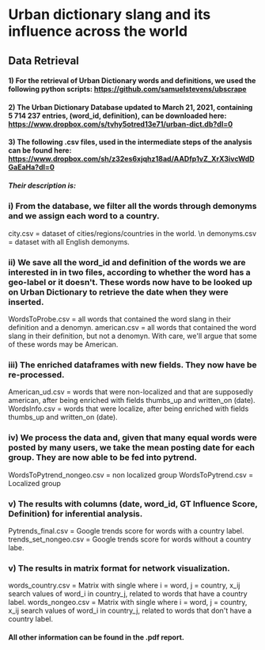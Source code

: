 # Urban dictionary slang and its influence across the world


## Data Retrieval

#### 1) For the retrieval of Urban Dictionary words and definitions, we used the following python scripts: https://github.com/samuelstevens/ubscrape

#### 2) The Urban Dictionary Database updated to March 21, 2021, containing 5 714 237 entries, (word_id, definition),  can be downloaded here: https://www.dropbox.com/s/tvhy5otred13e71/urban-dict.db?dl=0

#### 3) The following .csv files, used in the intermediate steps of the analysis can be found here: https://www.dropbox.com/sh/z32es6xjqhz18ad/AADfp1vZ_XrX3ivcWdDGaEaHa?dl=0
##### Their description is:

### i) From the database, we filter all the words through demonyms and we assign each word to a country.
city.csv = dataset of cities/regions/countries in the world. \n
demonyms.csv = dataset with all English demonyms.

### ii) We save all the word_id and definition of the words we are interested in in two files, according to whether the word has a geo-label or it doesn't. These words now have to be looked up on Urban Dictionary to retrieve the date when they were inserted.
WordsToProbe.csv = all words that contained the word slang in their definition and a denomyn. 
american.csv = all words that contained the word slang in their definition, but not a denomyn. With care, we'll argue that some of these words may be American.

### iii) The enriched dataframes with new fields. They now have be re-processed. 
American_ud.csv = words that were non-localized and that are supposedly american, after being enriched with fields thumbs_up and written_on (date).
WordsInfo.csv = words that were localize, after being enriched with fields thumbs_up and written_on (date). 

### iv) We process the data and, given that many equal words were posted by many users,  we take the mean posting date for each group. They are now able to be fed into pytrend.
WordsToPytrend_nongeo.csv = non localized group
WordsToPytrend.csv = Localized group

### v) The results with columns (date, word_id, GT Influence Score, Definition) for inferential analysis.
Pytrends_final.csv = Google trends score for words with a country label.
trends_set_nongeo.csv = Google trends score for words without a country labe.

### v) The results in matrix format for network visualization.
words_country.csv = Matrix with single where i = word, j = country, x_ij search values of word_i in country_j, related to words that have a country label.
words_nongeo.csv = Matrix with single where i = word, j = country, x_ij search values of word_i in country_j, related to words that don't have a country label.


#### All other information can be found in the .pdf report.
